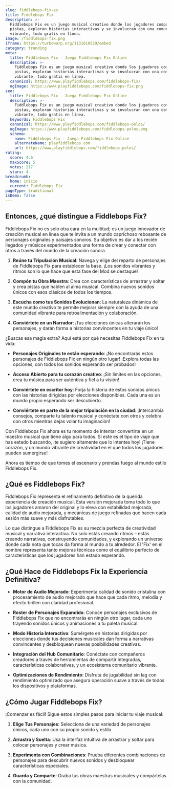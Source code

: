 ```yaml
---
slug: fiddlebops-fix-es
title: Fiddlebops Fix
description: >-
  Fiddlebops Fix es un juego musical creativo donde los jugadores componen
  pistas, exploran historias interactivas y se involucran con una comunidad
  vibrante, todo gratis en línea.
image: /fiddlebops-fix.png
iframe: https://turbowarp.org/1131610529/embed
category: trending
meta:
  title: Fiddlebops Fix - Juega Fiddlebops Fix Online
  description: >-
    Fiddlebops Fix es un juego musical creativo donde los jugadores componen
    pistas, exploran historias interactivas y se involucran con una comunidad
    vibrante, todo gratis en línea.
  canonical: https://www.playfiddlebops.com/fiddlebops-fix/
  ogImage: https://www.playfiddlebops.com/fiddlebops-fix.png
seo:
  title: Fiddlebops Fix - Juega Fiddlebops Fix Online
  description: >-
    Fiddlebops Fix es un juego musical creativo donde los jugadores componen
    pistas, exploran historias interactivas y se involucran con una comunidad
    vibrante, todo gratis en línea.
  keywords: Fiddlebops Fix
  canonical: https://www.playfiddlebops.com/fiddlebops-polos/
  ogImage: https://www.playfiddlebops.com/fiddlebops-polos.png
  schema:
    name: Fiddlebops Fix - Juega Fiddlebops Fix Online
    alternateName: playfiddlebops.com
    url: https://www.playfiddlebops.com/fiddlebops-polos/
rating:
  score: 4.6
  maxScore: 5
  votes: 217
  stars: 4
breadcrumb:
  home: inicio
  current: Fiddlebops Fix
pageType: traditional
isDemo: false
---
```


## Entonces, ¿qué distingue a Fiddlebops Fix?

Fiddlebops Fix no es solo otra cara en la multitud; es un juego innovador de creación musical en línea que te invita a un mundo caprichoso rebosante de personajes originales y paisajes sonoros. Su objetivo es dar a los recién llegados y músicos experimentados una forma de crear y conectar con otros a través del mundo de la creación sonora.

1. **Reúne tu Tripulación Musical**: Navega y elige del reparto de personajes de Fiddlebops Fix para establecer la base. ¡Los sonidos vibrantes y ritmos son lo que hace que esta fase del Mod se destaque!

1. **Compón tu Obra Maestra**: Crea con características de arrastrar y soltar y crea pistas que hablen al alma musical. Combina nuevos sonidos únicos con esos clásicos de todos los tiempos.

1. **Escucha como tus Sonidos Evolucionan**: La naturaleza dinámica de este mundo creativo te permite mejorar siempre con la ayuda de una comunidad vibrante para retroalimentación y colaboración.

1. **Conviértete en un Narrador**: ¡Tus elecciones únicas alterarán los personajes, y darán forma a historias convincentes en tu viaje único!

¿Buscas esa magia extra? Aquí está por qué necesitas Fiddlebops Fix en tu vida:

- **Personajes Originales te están esperando**: ¡No encontrarás estos personajes de Fiddlebops Fix en ningún otro lugar! ¡Explora todas las opciones, con todos los sonidos esperando ser probados!

- **Acceso Abierto para tu corazón creativo**: ¡Sin límites en las opciones, crea tu música para ser auténtica y fiel a tu visión!

- **Conviértete en escritor hoy**: Forja la historia de estos sonidos únicos con las historias dirigidas por elecciones disponibles. Cada una es un mundo propio esperando ser descubierto.

- **Conviértete en parte de la mejor tripulación en la ciudad**: ¡Intercambia consejos, comparte tu talento musical y conéctate con otros y celebra con otros mientras dejas volar tu imaginación!

Con Fiddlebops Fix ahora es tu momento de intentar convertirte en un maestro musical que tiene algo para todos. Si este es el tipo de viaje que has estado buscando, ¡te sugiero altamente que lo intentes hoy! ¡Tiene corazón, y un mundo vibrante de creatividad en el que todos los jugadores pueden sumergirse!

Ahora es tiempo de que tomes el escenario y prendas fuego al mundo estilo Fiddlebops Fix.

## ¿Qué es Fiddlebops Fix?

Fiddlebops Fix representa el refinamiento definitivo de la querida experiencia de creación musical. Esta versión mejorada toma todo lo que los jugadores amaron del original y lo eleva con estabilidad mejorada, calidad de audio mejorada, y mecánicas de juego refinadas que hacen cada sesión más suave y más disfrutables.

Lo que distingue a Fiddlebops Fix es su mezcla perfecta de creatividad musical y narrativa interactiva. No solo estás creando ritmos – estás creando narrativas, construyendo comunidades, y explorando un universo donde cada nota que tocas da forma al mundo a tu alrededor. El 'Fix' en el nombre representa tanto mejoras técnicas como el equilibrio perfecto de características que los jugadores han estado esperando.

## ¿Qué Hace de Fiddlebops Fix la Experiencia Definitiva?

- **Motor de Audio Mejorado**: Experimenta calidad de sonido cristalina con procesamiento de audio mejorado que hace que cada ritmo, melodía y efecto brillen con claridad profesional.

- **Roster de Personajes Expandido**: Conoce personajes exclusivos de Fiddlebops Fix que no encontrarás en ningún otro lugar, cada uno trayendo sonidos únicos y animaciones a tu paleta musical.

- **Modo Historia Interactivo**: Sumérgete en historias dirigidas por elecciones donde tus decisiones musicales dan forma a narrativas convincentes y desbloquean nuevas posibilidades creativas.

- **Integración del Hub Comunitario**: Conéctate con compañeros creadores a través de herramientas de compartir integradas, características colaborativas, y un ecosistema comunitario vibrante.

- **Optimizaciones de Rendimiento**: Disfruta de jugabilidad sin lag con rendimiento optimizado que asegura operación suave a través de todos los dispositivos y plataformas.

## ¿Cómo Jugar Fiddlebops Fix?

¡Comenzar es fácil! Sigue estos simples pasos para iniciar tu viaje musical:

1. **Elige Tus Personajes**: Selecciona de una variedad de personajes únicos, cada uno con su propio sonido y estilo.

1. **Arrastra y Suelta**: Usa la interfaz intuitiva de arrastrar y soltar para colocar personajes y crear música.

1. **Experimenta con Combinaciones**: Prueba diferentes combinaciones de personajes para descubrir nuevos sonidos y desbloquear características especiales.

1. **Guarda y Comparte**: Graba tus obras maestras musicales y compártelas con la comunidad.
